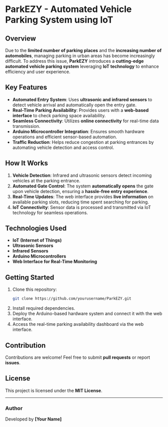 # ParkEZY - Automated Vehicle Parking System using IoT

## Overview
Due to the **limited number of parking places** and the **increasing number of automobiles**, managing parking in urban areas has become increasingly difficult. To address this issue, **ParkEZY** introduces a **cutting-edge automated vehicle parking system** leveraging **IoT technology** to enhance efficiency and user experience.

## Key Features
- **Automated Entry System**: Uses **ultrasonic and infrared sensors** to detect vehicle arrival and automatically open the entry gate.
- **Real-Time Parking Availability**: Provides users with a **web-based interface** to check parking space availability.
- **Seamless Connectivity**: Utilizes **online connectivity** for real-time data transmission.
- **Arduino Microcontroller Integration**: Ensures smooth hardware operations and efficient sensor-based automation.
- **Traffic Reduction**: Helps reduce congestion at parking entrances by automating vehicle detection and access control.

## How It Works
1. **Vehicle Detection**: Infrared and ultrasonic sensors detect incoming vehicles at the parking entrance.
2. **Automated Gate Control**: The system **automatically opens** the gate upon vehicle detection, ensuring a **hassle-free entry experience**.
3. **Real-Time Updates**: The web interface provides **live information** on available parking slots, reducing time spent searching for parking.
4. **IoT Connectivity**: Sensor data is processed and transmitted via IoT technology for seamless operations.

## Technologies Used
- **IoT (Internet of Things)**
- **Ultrasonic Sensors**
- **Infrared Sensors**
- **Arduino Microcontrollers**
- **Web Interface for Real-Time Monitoring**

## Getting Started
1. Clone this repository:
   ```sh
   git clone https://github.com/yourusername/ParkEZY.git
   ```
2. Install required dependencies.
3. Deploy the Arduino-based hardware system and connect it with the web interface.
4. Access the real-time parking availability dashboard via the web interface.

## Contribution
Contributions are welcome! Feel free to submit **pull requests** or report **issues**.

## License
This project is licensed under the **MIT License**.

---
### Author
Developed by **[Your Name]**

